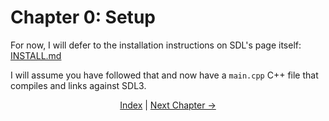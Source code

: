 # Chapter 0: Setup

For now, I will defer to the installation instructions on SDL's page itself:
[INSTALL.md](https://github.com/libsdl-org/SDL/blob/main/INSTALL.md)

I will assume you have followed that and now have a `main.cpp` C++ file that compiles and links against SDL3.

<div align="center">

[Index](../README.md) | [Next Chapter →](../chapter01/README.md)

</div>
